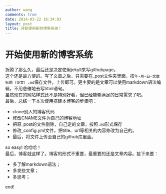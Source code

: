 ```yaml
---
author: wang
comments: true
date: 2014-03-22 16:34:03
layout: post
title: 开始使用新的博客系统！
---
```

# 开始使用新的博客系统
折腾了那么久，最后还是决定使用jekyll来写githubpage。  
这个还是最方便的。写了文章之后，只需要在_post文件夹里面，按`年-月-日-文章标题（英文）.md`保存文件，上传即可。更主要的是文章可以使用markdown语法编辑，不用悲催地去写html语句。  
虽然现在的网站样式还不是特别好看，但已经能够满足的日常需求了吧。  
最后，总结一下本次使用搭建本博客的步骤吧：  

* clone别人的博客代码
* 修改CNAME文件为自己的博客地址
* 把原_post的文件删除，自己定的文章，按照`.md`形式保存
* 修改_config.yml文件，把title、url等相关的内容修改为自己的。
* 最后，将文件上传至自己的github库里面。  

so easy! 哈哈哈！  
最后，博客就这样了。博客的形式不重要，最重要的还是文章内容。接下来要：

* 多了解markdown语法；
* 多发些文章；
* 多思考；

end!